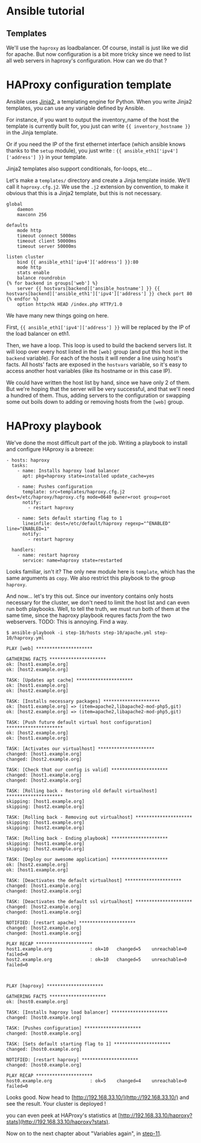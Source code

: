 Ansible tutorial
================

Templates
---------

We'll use the `haproxy` as loadbalancer. Of course, install is just like we
did for apache. But now configuration is a bit more tricky since we need to list 
all web servers in haproxy's configuration. How can we do that ?

# HAProxy configuration template

Ansible uses [Jinja2](http://jinja.pocoo.org/docs/), a templating engine for Python. 
When you write Jinja2 templates, you can use any variable defined by Ansible.

For instance, if you want to output the inventory_name of the host the template is 
currently built for, you just can write `{{ inventory_hostname }}` in the Jinja template.

Or if you need the IP of the first ethernet interface (which ansible knows thanks 
to the `setup` module), you just write : `{{ ansible_eth1['ipv4']['address'] }}` 
in your template.

Jinja2 templates also support conditionals, for-loops, etc...

Let's make a `templates/` directory and create a Jinja template inside. We'll
call  it `haproxy.cfg.j2`. We use the `.j2` extension by convention, to make
it obvious that this  is a Jinja2 template, but this is not necessary.

    global
        daemon
        maxconn 256
    
    defaults
        mode http
        timeout connect 5000ms
        timeout client 50000ms
        timeout server 50000ms
    
    listen cluster
        bind {{ ansible_eth1['ipv4']['address'] }}:80
        mode http
        stats enable
        balance roundrobin
    {% for backend in groups['web'] %}
        server {{ hostvars[backend]['ansible_hostname'] }} {{ hostvars[backend]['ansible_eth1']['ipv4']['address'] }} check port 80
    {% endfor %}
        option httpchk HEAD /index.php HTTP/1.0

We have many new things going on here. 

First, `{{ ansible_eth1['ipv4']['address'] }}` will be replaced by the 
IP of the load balancer on eth1. 

Then, we have a loop. This loop is used to build the backend servers list.
It will loop over every host listed in the `[web]` group (and put this host in the 
`backend` variable). For each of the hosts it will render a line using host's facts. 
All hosts' facts are exposed in the `hostvars` variable, so it's easy to access another 
host variables (like its hostname or in this case IP).

We could have written the host list by hand, since we have only 2 of them. But
we're hoping that the server will be very successful, and that we'll need a
hundred of them. Thus, adding servers to the configuration or swapping some
out boils down to adding or removing hosts from the `[web]` group. 

# HAProxy playbook

We've done the most difficult part of the job. Writing a playbook to install and 
configure HAproxy is a breeze:

    - hosts: haproxy
      tasks:
        - name: Installs haproxy load balancer
          apt: pkg=haproxy state=installed update_cache=yes

        - name: Pushes configuration
          template: src=templates/haproxy.cfg.j2 dest=/etc/haproxy/haproxy.cfg mode=0640 owner=root group=root
          notify:
            - restart haproxy

        - name: Sets default starting flag to 1
          lineinfile: dest=/etc/default/haproxy regexp="^ENABLED" line="ENABLED=1"
          notify:
            - restart haproxy 

      handlers:
        - name: restart haproxy
          service: name=haproxy state=restarted

Looks familiar, isn't it? The only new module here is `template`, which has the same arguments 
as `copy`. We also restrict this playbook to the group `haproxy`.

And now... let's try this out. Since our inventory contains only hosts
necessary for the cluster, we don't need to limit the host list and can even
run both playbooks. Well, to tell the truth, we must run both of them at the same time, since the 
haproxy playbook requres facts _from_ the two webservers. 
TODO: This is annoying. Find a way.

    $ ansible-playbook -i step-10/hosts step-10/apache.yml step-10/haproxy.yml

    PLAY [web] ********************* 

    GATHERING FACTS ********************* 
    ok: [host1.example.org]
    ok: [host2.example.org]

    TASK: [Updates apt cache] ********************* 
    ok: [host1.example.org]
    ok: [host2.example.org]

    TASK: [Installs necessary packages] ********************* 
    ok: [host1.example.org] => (item=apache2,libapache2-mod-php5,git)
    ok: [host2.example.org] => (item=apache2,libapache2-mod-php5,git)

    TASK: [Push future default virtual host configuration] ********************* 
    ok: [host2.example.org]
    ok: [host1.example.org]

    TASK: [Activates our virtualhost] ********************* 
    changed: [host1.example.org]
    changed: [host2.example.org]

    TASK: [Check that our config is valid] ********************* 
    changed: [host1.example.org]
    changed: [host2.example.org]

    TASK: [Rolling back - Restoring old default virtualhost] ********************* 
    skipping: [host1.example.org]
    skipping: [host2.example.org]

    TASK: [Rolling back - Removing out virtualhost] ********************* 
    skipping: [host1.example.org]
    skipping: [host2.example.org]

    TASK: [Rolling back - Ending playbook] ********************* 
    skipping: [host1.example.org]
    skipping: [host2.example.org]

    TASK: [Deploy our awesome application] ********************* 
    ok: [host2.example.org]
    ok: [host1.example.org]

    TASK: [Deactivates the default virtualhost] ********************* 
    changed: [host1.example.org]
    changed: [host2.example.org]

    TASK: [Deactivates the default ssl virtualhost] ********************* 
    changed: [host2.example.org]
    changed: [host1.example.org]

    NOTIFIED: [restart apache] ********************* 
    changed: [host2.example.org]
    changed: [host1.example.org]

    PLAY RECAP ********************* 
    host1.example.org              : ok=10   changed=5    unreachable=0    failed=0    
    host2.example.org              : ok=10   changed=5    unreachable=0    failed=0    



    PLAY [haproxy] ********************* 

    GATHERING FACTS ********************* 
    ok: [host0.example.org]

    TASK: [Installs haproxy load balancer] ********************* 
    changed: [host0.example.org]

    TASK: [Pushes configuration] ********************* 
    changed: [host0.example.org]

    TASK: [Sets default starting flag to 1] ********************* 
    changed: [host0.example.org]

    NOTIFIED: [restart haproxy] ********************* 
    changed: [host0.example.org]

    PLAY RECAP ********************* 
    host0.example.org              : ok=5    changed=4    unreachable=0    failed=0    

Looks good. Now head to [http://192.168.33.10/](http://192.168.33.10/) and 
see the result. Your cluster is deployed !

you can even peek at HAProxy's statistics at
[http://192.168.33.10/haproxy?stats](http://192.168.33.10/haproxy?stats).

Now on to the next chapter about "Variables again", in [step-11](https://github.com/leucos/ansible-tuto/tree/master/step-11).
